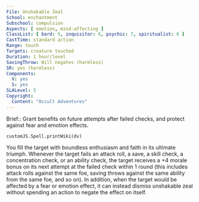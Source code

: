 ```yaml
---
File: Unshakable Zeal
School: enchantment
Subschool: compulsion
Aspects: [ emotion, mind-affecting ]
ClassList: { bard: 5, inquisitor: 6, psychic: 7, spiritualist: 6 }
CastTime: standard action
Range: touch
Targets: creature touched
Duration: 1 hour/level
SavingThrow: Will negates (harmless)
SR: yes (harmless)
Components:
  V: yes
  S: yes
SLALevel: 5
Copyright:
  Content: "Occult Adventures"
---
```

Brief:: Grant benefits on future attempts after failed checks, and protect against fear and emotion effects.

```dataviewjs
customJS.Spell.printWiki(dv)
```

You fill the target with boundless enthusiasm and faith in its ultimate triumph. Whenever the target fails an attack roll, a save, a skill check, a concentration check, or an ability check, the target receives a +4 morale bonus on its next attempt at the failed check within 1 round (this includes attack rolls against the same foe, saving throws against the same ability from the same foe, and so on). In addition, when the target would be affected by a fear or emotion effect, it can instead dismiss unshakable zeal without spending an action to negate the effect on itself.

